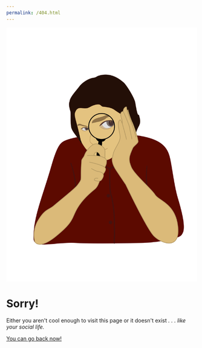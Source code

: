 ```yaml
---
permalink: /404.html
---
```

<div>
<img src="assets/magnifying_glass.png" />
  <main>
    <h1>Sorry!</h1>
    <p>
      Either you aren't cool enough to visit this page or it doesn't exist <em>. . . like your social life.</em>
    </p>
    <a href="https://sarah-wach.github.io/">You can go back now!</a>
  </main>
</div>
